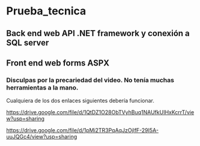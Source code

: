 # Prueba_tecnica

## Back end web API .NET framework y conexión a SQL server
 
## Front end web forms ASPX


### Disculpas por la precariedad del video. No tenía muchas herramientas a la mano. 

Cualquiera de los dos enlaces siguientes debería funcionar. 

https://drive.google.com/file/d/1QtDZ1O28ObTVyhBuq1NAUfkUIHxKcrrT/view?usp=sharing

https://drive.google.com/file/d/1pMi2TR3PqAqJzOjlfF-29I5A-uuJQGc4/view?usp=sharing

